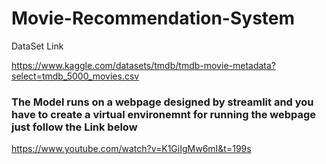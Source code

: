 # Movie-Recommendation-System






DataSet Link 

https://www.kaggle.com/datasets/tmdb/tmdb-movie-metadata?select=tmdb_5000_movies.csv




<h3>The Model runs on a webpage designed by streamlit and you have to create a virtual environemnt for running the webpage just follow the Link below </h3>


https://www.youtube.com/watch?v=K1GiIgMw6mI&t=199s